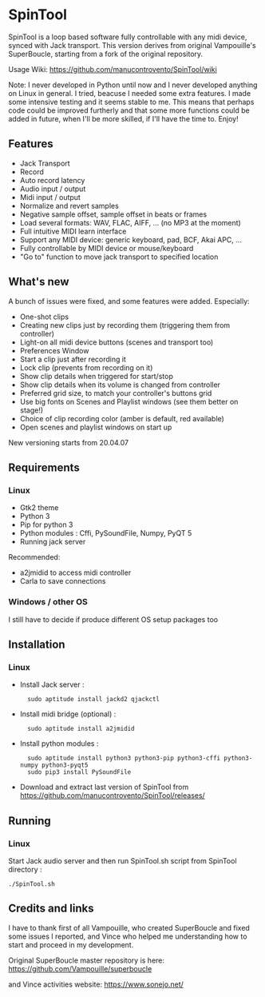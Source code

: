# SpinTool

SpinTool is a loop based software fully controllable with any midi device,
synced with Jack transport. This version derives from original Vampouille's
SuperBoucle, starting from a fork of the original repository.

Usage Wiki:
https://github.com/manucontrovento/SpinTool/wiki

Note: I never developed in Python until now and I never developed anything
on Linux in general. I tried, beacuse I needed some extra features. I made 
some intensive testing and it seems stable to me.
This means that perhaps code could be improved furtherly and that some more
functions could be added in future, when I'll be more skilled, if I'll have
the time to. Enjoy!

## Features

* Jack Transport
* Record
* Auto record latency
* Audio input / output
* Midi input / output
* Normalize and revert samples
* Negative sample offset, sample offset in beats or frames
* Load several formats: WAV, FLAC, AIFF, ...  (no MP3 at the moment)
* Full intuitive MIDI learn interface
* Support any MIDI device: generic keyboard, pad, BCF, Akai APC, ...
* Fully controllable by MIDI device or mouse/keyboard
* "Go to" function to move jack transport to specified location

## What's new

A bunch of issues were fixed, and some features were added.
Especially:

* One-shot clips
* Creating new clips just by recording them (triggering them from controller)
* Light-on all midi device buttons (scenes and transport too)
* Preferences Window
* Start a clip just after recording it
* Lock clip (prevents from recording on it)
* Show clip details when triggered for start/stop
* Show clip details when its volume is changed from controller
* Preferred grid size, to match your controller's buttons grid
* Use big fonts on Scenes and Playlist windows (see them better on stage!)
* Choice of clip recording color (amber is default, red available)
* Open scenes and playlist windows on start up

New versioning starts from 20.04.07

## Requirements

### Linux

* Gtk2 theme
* Python 3
* Pip for python 3
* Python modules : Cffi, PySoundFile, Numpy, PyQT 5
* Running jack server

Recommended:
* a2jmidid to access midi controller
* Carla to save connections

### Windows / other OS

I still have to decide if produce different OS setup packages too

## Installation

### Linux

* Install Jack server :

        sudo aptitude install jackd2 qjackctl

* Install midi bridge (optional) : 

        sudo aptitude install a2jmidid

* Install python modules : 

        sudo aptitude install python3 python3-pip python3-cffi python3-numpy python3-pyqt5
        sudo pip3 install PySoundFile

* Download and extract last version of SpinTool from https://github.com/manucontrovento/SpinTool/releases/

## Running

### Linux

Start Jack audio server and then run SpinTool.sh script from SpinTool directory :

	./SpinTool.sh

## Credits and links

I have to thank first of all Vampouille, who created SuperBoucle and fixed some
issues I reported, and Vince who helped me understanding how to start and proceed
in my development.

Original SuperBoucle master repository is here: 
	https://github.com/Vampouille/superboucle

and Vince activities website:
	https://www.sonejo.net/

